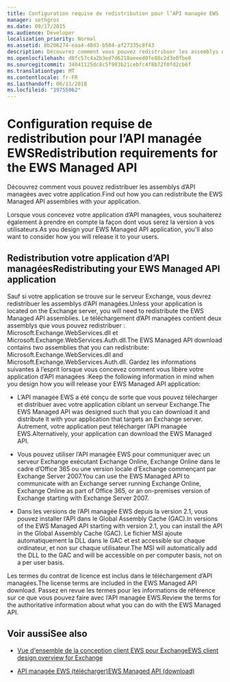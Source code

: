 ```yaml
---
title: Configuration requise de redistribution pour l’API managée EWS
manager: sethgros
ms.date: 09/17/2015
ms.audience: Developer
localization_priority: Normal
ms.assetid: 8b206274-eaa4-40d3-b504-af27335c8f43
description: Découvrez comment vous pouvez redistribuer les assemblys d’API managées avec votre application.
ms.openlocfilehash: d8fc57c4a2b3ed7d6218aeeed0fe88c2d3e0fbe0
ms.sourcegitcommit: 34041125dc8c5f993b21cebfc4f8b72f0fd2cb6f
ms.translationtype: MT
ms.contentlocale: fr-FR
ms.lasthandoff: 06/11/2018
ms.locfileid: "19755062"
---
```

# <a name="redistribution-requirements-for-the-ews-managed-api"></a><span data-ttu-id="823ef-103">Configuration requise de redistribution pour l’API managée EWS</span><span class="sxs-lookup"><span data-stu-id="823ef-103">Redistribution requirements for the EWS Managed API</span></span>

<span data-ttu-id="823ef-104">Découvrez comment vous pouvez redistribuer les assemblys d’API managées avec votre application.</span><span class="sxs-lookup"><span data-stu-id="823ef-104">Find out how you can redistribute the EWS Managed API assemblies with your application.</span></span>
  
<span data-ttu-id="823ef-105">Lorsque vous concevez votre application d’API managées, vous souhaiterez également à prendre en compte la façon dont vous serez la version à vos utilisateurs.</span><span class="sxs-lookup"><span data-stu-id="823ef-105">As you design your EWS Managed API application, you'll also want to consider how you will release it to your users.</span></span> 
  
## <a name="redistributing-your-ews-managed-api-application"></a><span data-ttu-id="823ef-106">Redistribution votre application d’API managées</span><span class="sxs-lookup"><span data-stu-id="823ef-106">Redistributing your EWS Managed API application</span></span>

<span data-ttu-id="823ef-107">Sauf si votre application se trouve sur le serveur Exchange, vous devrez redistribuer les assemblys d’API managées.</span><span class="sxs-lookup"><span data-stu-id="823ef-107">Unless your application is located on the Exchange server, you will need to redistribute the EWS Managed API assemblies.</span></span> <span data-ttu-id="823ef-108">Le téléchargement d’API managées contient deux assemblys que vous pouvez redistribuer : Microsoft.Exchange.WebServices.dll et Microsoft.Exchange.WebServices.Auth.dll.</span><span class="sxs-lookup"><span data-stu-id="823ef-108">The EWS Managed API download contains two assemblies that you can redistribute: Microsoft.Exchange.WebServices.dll and Microsoft.Exchange.WebServices.Auth.dll.</span></span> <span data-ttu-id="823ef-109">Gardez les informations suivantes à l’esprit lorsque vous concevez comment vous libère votre application d’API managées :</span><span class="sxs-lookup"><span data-stu-id="823ef-109">Keep the following information in mind when you design how you will release your EWS Managed API application:</span></span>
  
- <span data-ttu-id="823ef-110">L’API managée EWS a été conçu de sorte que vous pouvez télécharger et distribuer avec votre application ciblant un serveur Exchange.</span><span class="sxs-lookup"><span data-stu-id="823ef-110">The EWS Managed API was designed such that you can download it and distribute it with your application that targets an Exchange server.</span></span> <span data-ttu-id="823ef-111">Autrement, votre application peut télécharger l’API managée EWS.</span><span class="sxs-lookup"><span data-stu-id="823ef-111">Alternatively, your application can download the EWS Managed API.</span></span>
    
- <span data-ttu-id="823ef-112">Vous pouvez utiliser l’API managée EWS pour communiquer avec un serveur Exchange exécutant Exchange Online, Exchange Online dans le cadre d’Office 365 ou une version locale d’Exchange commençant par Exchange Server 2007.</span><span class="sxs-lookup"><span data-stu-id="823ef-112">You can use the EWS Managed API to communicate with an Exchange server running Exchange Online, Exchange Online as part of Office 365, or an on-premises version of Exchange starting with Exchange Server 2007.</span></span>
    
- <span data-ttu-id="823ef-113">Dans les versions de l’API managée EWS depuis la version 2.1, vous pouvez installer l’API dans le Global Assembly Cache (GAC).</span><span class="sxs-lookup"><span data-stu-id="823ef-113">In versions of the EWS Managed API starting with version 2.1, you can install the API in the Global Assembly Cache (GAC).</span></span> <span data-ttu-id="823ef-114">Le fichier MSI ajoute automatiquement la DLL dans le GAC et est accessible sur chaque ordinateur, et non sur chaque utilisateur.</span><span class="sxs-lookup"><span data-stu-id="823ef-114">The MSI will automatically add the DLL to the GAC and will be accessible on per computer basis, not on a per user basis.</span></span>
    
<span data-ttu-id="823ef-115">Les termes du contrat de licence est inclus dans le téléchargement d’API managées.</span><span class="sxs-lookup"><span data-stu-id="823ef-115">The license terms are included in the EWS Managed API download.</span></span> <span data-ttu-id="823ef-116">Passez en revue les termes pour les informations de référence sur ce que vous pouvez faire avec l’API managée EWS.</span><span class="sxs-lookup"><span data-stu-id="823ef-116">Review the terms for the authoritative information about what you can do with the EWS Managed API.</span></span>
  
## <a name="see-also"></a><span data-ttu-id="823ef-117">Voir aussi</span><span class="sxs-lookup"><span data-stu-id="823ef-117">See also</span></span>


- [<span data-ttu-id="823ef-118">Vue d'ensemble de la conception client EWS pour Exchange</span><span class="sxs-lookup"><span data-stu-id="823ef-118">EWS client design overview for Exchange</span></span>](ews-client-design-overview-for-exchange.md)
    
- [<span data-ttu-id="823ef-119">API managée EWS (télécharger)</span><span class="sxs-lookup"><span data-stu-id="823ef-119">EWS Managed API (download)</span></span>](http://aka.ms/ews-managed-api-readme)
    

